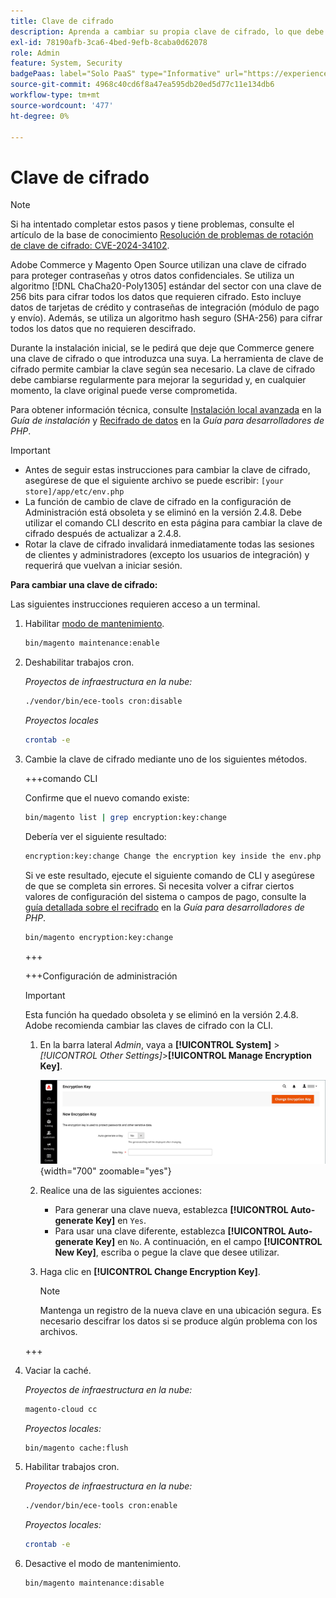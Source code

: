 ```yaml
---
title: Clave de cifrado
description: Aprenda a cambiar su propia clave de cifrado, lo que debe hacer regularmente para mejorar la seguridad.
exl-id: 78190afb-3ca6-4bed-9efb-8caba0d62078
role: Admin
feature: System, Security
badgePaas: label="Solo PaaS" type="Informative" url="https://experienceleague.adobe.com/en/docs/commerce/user-guides/product-solutions" tooltip="Se aplica solo a proyectos de Adobe Commerce en la nube (infraestructura PaaS administrada por Adobe) y a proyectos locales."
source-git-commit: 4968c40cd6f8a47ea595db20ed5d77c11e134db6
workflow-type: tm+mt
source-wordcount: '477'
ht-degree: 0%

---
```


# Clave de cifrado

>[!NOTE]
>
>Si ha intentado completar estos pasos y tiene problemas, consulte el artículo de la base de conocimiento [Resolución de problemas de rotación de clave de cifrado: CVE-2024-34102](https://experienceleague.adobe.com/en/docs/commerce-knowledge-base/kb/troubleshooting/known-issues-patches-attached/troubleshooting-encryption-key-rotation-cve-2024-34102).

Adobe Commerce y Magento Open Source utilizan una clave de cifrado para proteger contraseñas y otros datos confidenciales. Se utiliza un algoritmo [!DNL ChaCha20-Poly1305] estándar del sector con una clave de 256 bits para cifrar todos los datos que requieren cifrado. Esto incluye datos de tarjetas de crédito y contraseñas de integración (módulo de pago y envío). Además, se utiliza un algoritmo hash seguro (SHA-256) para cifrar todos los datos que no requieren descifrado.

Durante la instalación inicial, se le pedirá que deje que Commerce genere una clave de cifrado o que introduzca una suya. La herramienta de clave de cifrado permite cambiar la clave según sea necesario. La clave de cifrado debe cambiarse regularmente para mejorar la seguridad y, en cualquier momento, la clave original puede verse comprometida.

Para obtener información técnica, consulte [Instalación local avanzada](https://experienceleague.adobe.com/docs/commerce-operations/installation-guide/advanced.html) en la _Guía de instalación_ y [Recifrado de datos](https://developer.adobe.com/commerce/php/development/security/data-encryption/) en la _Guía para desarrolladores de PHP_.

>[!IMPORTANT]
>
>- Antes de seguir estas instrucciones para cambiar la clave de cifrado, asegúrese de que el siguiente archivo se puede escribir: `[your store]/app/etc/env.php`
>- La función de cambio de clave de cifrado en la configuración de Administración está obsoleta y se eliminó en la versión 2.4.8. Debe utilizar el comando CLI descrito en esta página para cambiar la clave de cifrado después de actualizar a 2.4.8.
>- Rotar la clave de cifrado invalidará inmediatamente todas las sesiones de clientes y administradores (excepto los usuarios de integración) y requerirá que vuelvan a iniciar sesión.

**Para cambiar una clave de cifrado:**

Las siguientes instrucciones requieren acceso a un terminal.

1. Habilitar [modo de mantenimiento](https://experienceleague.adobe.com/en/docs/commerce-operations/configuration-guide/setup/application-modes#maintenance-mode).

   ```bash
   bin/magento maintenance:enable
   ```

1. Deshabilitar trabajos cron.

   _Proyectos de infraestructura en la nube:_

   ```bash
   ./vendor/bin/ece-tools cron:disable
   ```

   _Proyectos locales_

   ```bash
   crontab -e
   ```

1. Cambie la clave de cifrado mediante uno de los siguientes métodos.

   +++comando CLI

   Confirme que el nuevo comando existe:

   ```bash
   bin/magento list | grep encryption:key:change
   ```

   Debería ver el siguiente resultado:

   ```bash
   encryption:key:change Change the encryption key inside the env.php file.
   ```

   Si ve este resultado, ejecute el siguiente comando de CLI y asegúrese de que se completa sin errores. Si necesita volver a cifrar ciertos valores de configuración del sistema o campos de pago, consulte la [guía detallada sobre el recifrado](https://developer.adobe.com/commerce/php/development/security/data-encryption/) en la _Guía para desarrolladores de PHP_.

   ```bash
   bin/magento encryption:key:change
   ```

   +++

   +++Configuración de administración

   >[!IMPORTANT]
   >
   >Esta función ha quedado obsoleta y se eliminó en la versión 2.4.8. Adobe recomienda cambiar las claves de cifrado con la CLI.

   1. En la barra lateral _Admin_, vaya a **[!UICONTROL System]** > _[!UICONTROL Other Settings]_>**[!UICONTROL Manage Encryption Key]**.

      ![Clave de cifrado del sistema](./assets/encryption-key.png){width="700" zoomable="yes"}

   1. Realice una de las siguientes acciones:

      - Para generar una clave nueva, establezca **[!UICONTROL Auto-generate Key]** en `Yes`.
      - Para usar una clave diferente, establezca **[!UICONTROL Auto-generate Key]** en `No`. A continuación, en el campo **[!UICONTROL New Key]**, escriba o pegue la clave que desee utilizar.

   1. Haga clic en **[!UICONTROL Change Encryption Key]**.

      >[!NOTE]
      >
      >Mantenga un registro de la nueva clave en una ubicación segura. Es necesario descifrar los datos si se produce algún problema con los archivos.

   +++

1. Vaciar la caché.

   _Proyectos de infraestructura en la nube:_

   ```bash
   magento-cloud cc
   ```

   _Proyectos locales:_

   ```bash
   bin/magento cache:flush
   ```

1. Habilitar trabajos cron.

   _Proyectos de infraestructura en la nube:_

   ```bash
   ./vendor/bin/ece-tools cron:enable
   ```

   _Proyectos locales:_

   ```bash
   crontab -e
   ```

1. Desactive el modo de mantenimiento.

   ```bash
   bin/magento maintenance:disable
   ```

